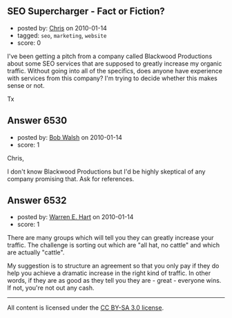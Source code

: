 ## SEO Supercharger - Fact or Fiction?

- posted by: [Chris](https://stackexchange.com/users/-1/412-chris) on 2010-01-14
- tagged: `seo`, `marketing`, `website`
- score: 0

I've been getting a pitch from a company called Blackwood Productions about some SEO services that are supposed to greatly increase my organic traffic. Without going into all of the specifics, does anyone have experience with services from this company? I'm trying to decide whether this makes sense or not.

Tx


## Answer 6530

- posted by: [Bob Walsh](https://stackexchange.com/users/-1/346-bob-walsh) on 2010-01-14
- score: 1

Chris,

I don't know Blackwood Productions but I'd be highly skeptical of any company promising that. Ask for references.


## Answer 6532

- posted by: [Warren E. Hart](https://stackexchange.com/users/-1/2058-warren-e-hart) on 2010-01-14
- score: 1

There are many groups which will tell you they can greatly increase your traffic. The challenge is sorting out which are "all hat, no cattle" and which are actually "cattle". 

My suggestion is to structure an agreement so that you only pay if they do help you achieve a dramatic increase in the right kind of traffic. In other words, if they are as good as they tell you they are - great - everyone wins. If not, you're not out any cash.



---

All content is licensed under the [CC BY-SA 3.0 license](https://creativecommons.org/licenses/by-sa/3.0/).
